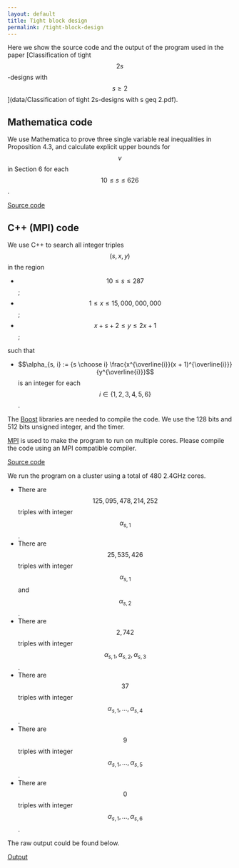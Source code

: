```yaml
---
layout: default
title: Tight block design
permalink: /tight-block-design
---
```


Here we show the source code and the output of the program used in the paper [Classification of tight $$2s$$-designs with $$s \geq 2$$](data/Classification of tight 2s-designs with s geq 2.pdf).

## Mathematica code

We use Mathematica to prove three single variable real inequalities in Proposition 4.3, and calculate explicit upper bounds for $$v$$ in Section 6 for each $$10 \leq s \leq 626$$.

[Source code](data/tight-block-design-Mathematica.m)

## C++ (MPI) code

We use C++ to search all integer triples $$(s, x, y)$$ in the region
* $$10 \leq s \leq 287$$;
* $$1 \leq x \leq 15,000,000,000$$;
* $$x + s + 2 \leq y \leq 2 x + 1$$;

such that

* $$\alpha_{s, i} := {s \choose i} \frac{x^{\overline{i}}(x + 1)^{\overline{i}}}{y^{\overline{i}}}$$ is an integer for each $$i \in \{1, 2, 3, 4, 5, 6\}$$.

The [Boost](https://www.boost.org/) libraries are needed to compile the code. We use the 128 bits and 512 bits unsigned integer, and the timer.

[MPI](https://en.wikipedia.org/wiki/Message_Passing_Interface) is used to make the program to run on multiple cores. Please compile the code using an MPI compatible compiler.

[Source code](data/tight-block-design-C++-MPI.zip)

We run the program on a cluster using a total of 480 2.4GHz cores.
* There are $$125,095,478,214,252$$ triples with integer $$\alpha_{s, 1}$$.
* There are $$25,535,426$$ triples with integer $$\alpha_{s, 1}$$ and $$\alpha_{s, 2}$$.
* There are $$2,742$$ triples with integer $$\alpha_{s, 1}, \alpha_{s, 2}, \alpha_{s, 3}$$.
* There are $$37$$ triples with integer $$\alpha_{s, 1}, \dots, \alpha_{s, 4}$$.
* There are $$9$$ triples with integer $$\alpha_{s, 1}, \dots, \alpha_{s, 5}$$.
* There are $$0$$ triples with integer $$\alpha_{s, 1}, \dots, \alpha_{s, 6}$$.

The raw output could be found below.

[Output](data/tight-block-design-C++-MPI-out.txt)
